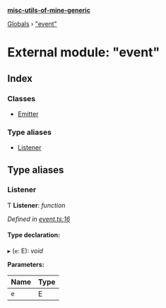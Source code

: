 **[misc-utils-of-mine-generic](../README.md)**

[Globals](../globals.md) › ["event"](_event_.md)

# External module: "event"

## Index

### Classes

* [Emitter](../classes/_event_.emitter.md)

### Type aliases

* [Listener](_event_.md#listener)

## Type aliases

###  Listener

Ƭ **Listener**: *function*

*Defined in [event.ts:16](https://github.com/cancerberoSgx/misc-utils-of-mine/blob/8751647/misc-utils-of-mine-generic/src/event.ts#L16)*

#### Type declaration:

▸ (`e`: E): *void*

**Parameters:**

Name | Type |
------ | ------ |
`e` | E |